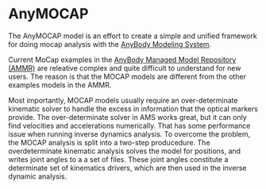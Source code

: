# AnyMOCAP

The AnyMOCAP model is an effort to create a simple and unified framework for 
doing mocap analysis with the [AnyBody Modeling System](http://anybodytech.com). 


Current MoCap examples in the [AnyBody Managed Model Repository (AMMR)](http://anybodytech.com/software/ammr)
are releative complex and quite difficult to understand for new users. The reason is that the MOCAP models are 
different from the other examples models in the AMMR.

Most importantly, MOCAP models usually require an over-determinate kinematic solver to handle the excess in information that the optical markers provide. 
The over-determinate solver in AMS works great, but it can only find velocities and accelerations numerically. 
That has some performance issue when running inverse dynamics analysis. To overcome the problem, the MOCAP analysis is split into a
two-step producedure. The overdeterminate kinematic analysis solves the model for positions, and writes joint angles to a a set of files. 
These joint angles constitute a determinate set of kinematics drivers, which are then used in the inverse dynamic analysis. 




